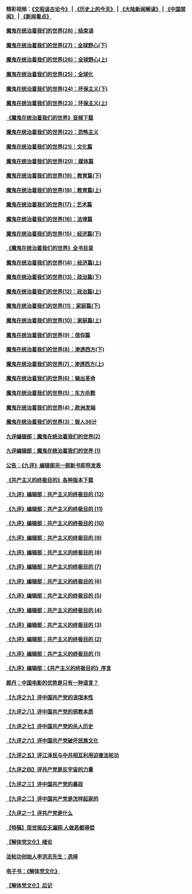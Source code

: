 #### 精彩视频：[《文昭谈古论今》](http://45.32.25.56/wenzhao) | [《历史上的今天》](http://45.32.25.56/today-in-history) | [《大陆新闻解读》](http://45.32.25.56/ntdtv-comedy) | [《中国禁闻》](http://45.32.25.56/ntdtv-news) | [《新闻看点》](http://45.32.25.56/news-insight) 

 #### [魔鬼在统治着我们的世界(28)：结束语](../pages/nsc422/n10936246.md?t=02081331) 

#### [魔鬼在统治着我们的世界(27)：全球野心(下)](../pages/nsc422/n10928319.md?t=02081331) 

#### [魔鬼在统治着我们的世界(26)：全球野心(上)](../pages/nsc422/n10900318.md?t=02081331) 

#### [魔鬼在统治着我们的世界(25)：全球化](../pages/nsc422/n10788205.md?t=02081331) 

#### [魔鬼在统治着我们的世界(24)：环保主义(下)](../pages/nsc422/n10695307.md?t=02081331) 

#### [魔鬼在统治着我们的世界(23)：环保主义(上)](../pages/nsc422/n10688613.md?t=02081331) 

#### [《魔鬼在统治着我们的世界》音频下载](../pages/nsc422/n10635553.md?t=02081331) 

#### [魔鬼在统治着我们的世界(22)：恐怖主义](../pages/nsc422/n10614727.md?t=02081331) 

#### [魔鬼在统治着我们的世界(21)：文化篇](../pages/nsc422/n10597706.md?t=02081331) 

#### [魔鬼在统治着我们的世界(20)：媒体篇](../pages/nsc422/n10586579.md?t=02081331) 

#### [魔鬼在统治着我们的世界(19)：教育篇(下)](../pages/nsc422/n10564808.md?t=02081331) 

#### [魔鬼在统治着我们的世界(18)：教育篇(上)](../pages/nsc422/n10526970.md?t=02081331) 

#### [魔鬼在统治着我们的世界(17)：艺术篇](../pages/nsc422/n10499093.md?t=02081331) 

#### [魔鬼在统治着我们的世界(16)：法律篇](../pages/nsc422/n10485969.md?t=02081331) 

#### [魔鬼在统治着我们的世界(15)：经济篇(下)](../pages/nsc422/n10469975.md?t=02081331) 

#### [《魔鬼在统治着我们的世界》全书目录](../pages/nsc422/n10464261.md?t=02081331) 

#### [魔鬼在统治着我们的世界(14)：经济篇(上)](../pages/nsc422/n10457370.md?t=02081331) 

#### [魔鬼在统治着我们的世界(13)：政治篇(下)](../pages/nsc422/n10448270.md?t=02081331) 

#### [魔鬼在统治着我们的世界(12)：政治篇(上)](../pages/nsc422/n10444576.md?t=02081331) 

#### [魔鬼在统治着我们的世界(11)：家庭篇(下)](../pages/nsc422/n10440961.md?t=02081331) 

#### [魔鬼在统治着我们的世界(10)：家庭篇(上)](../pages/nsc422/n10435448.md?t=02081331) 

#### [魔鬼在统治着我们的世界(9)：信仰篇](../pages/nsc422/n10432159.md?t=02081331) 

#### [魔鬼在统治着我们的世界(8)：渗透西方(下)](../pages/nsc422/n10429603.md?t=02081331) 

#### [魔鬼在统治着我们的世界(7)：渗透西方(上)](../pages/nsc422/n10426013.md?t=02081331) 

#### [魔鬼在统治着我们的世界(6)：输出革命](../pages/nsc422/n10421536.md?t=02081331) 

#### [魔鬼在统治着我们的世界(5)：东方杀戮](../pages/nsc422/n10417707.md?t=02081331) 

#### [魔鬼在统治着我们的世界(4)：欧洲发端](../pages/nsc422/n10414890.md?t=02081331) 

#### [魔鬼在统治着我们的世界(3)：毁人36计](../pages/nsc422/n10411583.md?t=02081331) 

#### [九评编辑部：魔鬼在统治着我们的世界(2)](../pages/nsc422/n10410036.md?t=02081331) 

#### [九评编辑部：魔鬼在统治着我们的世界 (1)](../pages/nsc422/n10406825.md?t=02081331) 

#### [公告：《九评》编辑部另一部新书即将发表](../pages/nsc422/n10405104.md?t=02081331) 

#### [《共产主义的终极目的》各种版本下载](../pages/nsc422/n10022138.md?t=02081331) 

#### [《九评》编辑部：共产主义的终极目的 (12)](../pages/nsc422/n9933272.md?t=02081331) 

#### [《九评》编辑部：共产主义的终极目的 (11)](../pages/nsc422/n9924973.md?t=02081331) 

#### [《九评》编辑部：共产主义的终极目的 (10)](../pages/nsc422/n9920883.md?t=02081331) 

#### [《九评》编辑部：共产主义的终极目的 (9)](../pages/nsc422/n9916363.md?t=02081331) 

#### [《九评》编辑部：共产主义的终极目的 (8)](../pages/nsc422/n9912488.md?t=02081331) 

#### [《九评》编辑部：共产主义的终极目的 (7)](../pages/nsc422/n9901176.md?t=02081331) 

#### [《九评》编辑部：共产主义的终极目的 (6)](../pages/nsc422/n9899359.md?t=02081331) 

#### [《九评》编辑部：共产主义的终极目的 (5)](../pages/nsc422/n9893174.md?t=02081331) 

#### [《九评》编辑部：共产主义的终极目的 (4)](../pages/nsc422/n9891246.md?t=02081331) 

#### [《九评》编辑部：共产主义的终极目的 (3)](../pages/nsc422/n9879879.md?t=02081331) 

#### [《九评》编辑部：共产主义的终极目的 (2)](../pages/nsc422/n9876205.md?t=02081331) 

#### [《九评》编辑部：共产主义的终极目的 (1)](../pages/nsc422/n9865857.md?t=02081331) 

#### [《九评》编辑部：《共产主义的终极目的》序言](../pages/nsc422/n9862666.md?t=02081331) 

#### [颜丹：中国电影的优势是只有一种语言？](../pages/nsc422/n9583062.md?t=02081331) 

#### [【九评之九】评中国共产党的流氓本性](../pages/nsc422/n737542.md?t=02081331) 

#### [【九评之八】评中国共产党的邪教本质](../pages/nsc422/n735942.md?t=02081331) 

#### [【九评之七】评中国共产党的杀人历史](../pages/nsc422/n733806.md?t=02081331) 

#### [【九评之六】评中国共产党破坏民族文化](../pages/nsc422/n731667.md?t=02081331) 

#### [【九评之五】评江泽民与中共相互利用迫害法轮功](../pages/nsc422/n730058.md?t=02081331) 

#### [【九评之四】评共产党是反宇宙的力量](../pages/nsc422/n727814.md?t=02081331) 

#### [【九评之三】评中国共产党的暴政](../pages/nsc422/n725597.md?t=02081331) 

#### [【九评之二】评中国共产党是怎样起家的](../pages/nsc422/n723946.md?t=02081331) 

#### [【九评之一】评共产党是什么](../pages/nsc422/n722529.md?t=02081331) 

#### [【特稿】现世报应无漏网 人做恶都得偿](../pages/nsc422/n4215167.md?t=02081331) 

#### [【解体党文化】绪论](../pages/nsc422/n1449356.md?t=02081331) 

#### [法轮功创始人李洪志先生：选择](../pages/nsc422/n3580738.md?t=02081331) 

#### [电子书：《解体党文化》](../pages/nsc422/n1573484.md?t=02081331) 

#### [【解体党文化】后记](../pages/nsc422/n1531999.md?t=02081331) 

